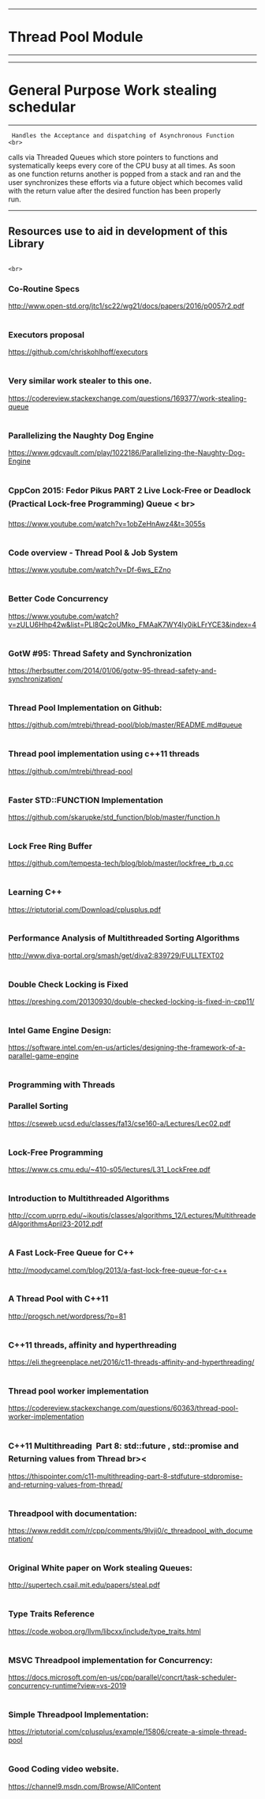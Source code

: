 ﻿___
# Thread Pool Module
___

___
# General Purpose Work stealing schedular <br>
___

	 Handles the Acceptance and dispatching of Asynchronous Function         <br>
  calls via Threaded Queues which store pointers to functions and			 <br>
  systematically keeps every core of the CPU busy at all times. As soon		 <br>
  as one function returns another is popped from a stack and ran and the	 <br>
  user synchronizes these efforts via a future object which becomes valid	 <br>
  with the return value after the desired function has been properly		 <br>
  run.
  
___

## Resources use to aid in development of this Library                                                                  <br>          
																														<br>
### Co-Routine Specs																									<br>
http://www.open-std.org/jtc1/sc22/wg21/docs/papers/2016/p0057r2.pdf														<br>
																														<br>
### Executors proposal																									<br>
https://github.com/chriskohlhoff/executors																				<br>
																														<br>
### Very similar work stealer to this one.																				<br>
https://codereview.stackexchange.com/questions/169377/work-stealing-queue												<br>
																														<br>
### Parallelizing the Naughty Dog Engine																				<br>
https://www.gdcvault.com/play/1022186/Parallelizing-the-Naughty-Dog-Engine												<br>
																														<br>
### CppCon 2015: Fedor Pikus PART 2 Live Lock-Free or Deadlock (Practical Lock-free Programming) Queue				  <	 br>
https://www.youtube.com/watch?v=1obZeHnAwz4&t=3055s																		<br>
																														<br>
### Code overview - Thread Pool & Job System																			<br>
https://www.youtube.com/watch?v=Df-6ws_EZno																				<br>
																														<br>
### Better Code Concurrency																								<br>
https://www.youtube.com/watch?v=zULU6Hhp42w&list=PLl8Qc2oUMko_FMAaK7WY4ly0ikLFrYCE3&index=4								<br>
																														<br>
### GotW #95: Thread Safety and Synchronization																			<br>
https://herbsutter.com/2014/01/06/gotw-95-thread-safety-and-synchronization/											<br>
																														<br>
### Thread Pool Implementation on Github:																				<br>
https://github.com/mtrebi/thread-pool/blob/master/README.md#queue														<br>
																														<br>
### Thread pool implementation using c++11 threads																		<br>
https://github.com/mtrebi/thread-pool																					<br>
																														<br>
### Faster STD::FUNCTION Implementation																					<br>
https://github.com/skarupke/std_function/blob/master/function.h															<br>
																														<br>
### Lock Free Ring Buffer																								<br>
https://github.com/tempesta-tech/blog/blob/master/lockfree_rb_q.cc														<br>
																														<br>
### Learning C++																										<br>
https://riptutorial.com/Download/cplusplus.pdf																			<br>
																														<br>
### Performance Analysis of Multithreaded Sorting Algorithms															<br>
http://www.diva-portal.org/smash/get/diva2:839729/FULLTEXT02															<br>
																														<br>
### Double Check Locking is Fixed																						<br>
https://preshing.com/20130930/double-checked-locking-is-fixed-in-cpp11/													<br>
																														<br>
### Intel Game Engine Design:																							<br>
https://software.intel.com/en-us/articles/designing-the-framework-of-a-parallel-game-engine								<br>
																														<br>
### Programming with Threads																							<br>
### Parallel Sorting																									<br>
https://cseweb.ucsd.edu/classes/fa13/cse160-a/Lectures/Lec02.pdf														<br>
																														<br>
### Lock-Free Programming																								<br>
https://www.cs.cmu.edu/~410-s05/lectures/L31_LockFree.pdf																<br>
																														<br>
### Introduction to Multithreaded Algorithms																			<br>
http://ccom.uprrp.edu/~ikoutis/classes/algorithms_12/Lectures/MultithreadedAlgorithmsApril23-2012.pdf					<br>
																														<br>
### A Fast Lock-Free Queue for C++																						<br>
http://moodycamel.com/blog/2013/a-fast-lock-free-queue-for-c++															<br>
																														<br>
### A Thread Pool with C++11																							<br>
http://progsch.net/wordpress/?p=81																						<br>
																														<br>
### C++11 threads, affinity and hyperthreading																			<br>
https://eli.thegreenplace.net/2016/c11-threads-affinity-and-hyperthreading/												<br>
																														<br>
### Thread pool worker implementation																					<br>
https://codereview.stackexchange.com/questions/60363/thread-pool-worker-implementation									<br>
																														<br>
### C++11 Multithreading  Part 8: std::future , std::promise and Returning values from Thread							 br><
https://thispointer.com/c11-multithreading-part-8-stdfuture-stdpromise-and-returning-values-from-thread/				<br>
																														<br>
### Threadpool with documentation:																						<br>
https://www.reddit.com/r/cpp/comments/9lvji0/c_threadpool_with_documentation/											<br>
																														<br>
### Original White paper on Work stealing Queues:																		<br>
http://supertech.csail.mit.edu/papers/steal.pdf																			<br>
																														<br>
### Type Traits Reference																								<br>
https://code.woboq.org/llvm/libcxx/include/type_traits.html																<br>
																														<br>
### MSVC Threadpool implementation for Concurrency:																		<br>
https://docs.microsoft.com/en-us/cpp/parallel/concrt/task-scheduler-concurrency-runtime?view=vs-2019					<br>
																														<br>
### Simple Threadpool Implementation:																					<br>
https://riptutorial.com/cplusplus/example/15806/create-a-simple-thread-pool												<br> 
																														<br> 
### Good Coding video website. 																							<br> 
https://channel9.msdn.com/Browse/AllContent																				<br> 